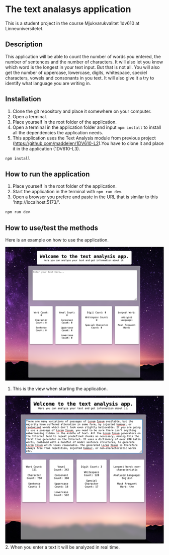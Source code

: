 # The text analasys application

This is a student project in the course Mjukvarukvalitet 1dv610 at Linneuniversitetet.

## Description
This application will be able to count the number of words you entered, the number of sentences and the number of characters. It will also let you know which word is the longest in your text input. But that is not all. You will also get the number of uppercase, lowercase, digits, whitespace, speciel characters, vowels and consonants in you text. It will also give it a try to identify what language you are writing in.

## Installation
1. Clone the git repository and place it somewhere on your computer.
2. Open a terminal.
3. Place yourself in the root folder of the application.
4. Open a terminal in the application folder and input ```npm install``` to install all the dependencies the application needs.
5. This application uses the Text Analysis module from previous project (https://github.com/maddelen/1DV610-L2).You have to clone it and place it in the application (1DV610-L3).

```bash
npm install
```

## How to run the application
1. Place yourself in the root folder of the application.
2. Start the application in the terminal with ```npm run dev```.
3. Open a browser you prefere and paste in the URL that is similar to this 'http://localhost:5173/'.

```bash
npm run dev
```

## How to use/test the methods

Here is an example on how to use the application.

![Start view](./src/images/start.png)
1. This is the view when starting the application.

![Analyzing text](./src/images/analyzing-text.png)
2. When you enter a text it will be analyzed in real time.
